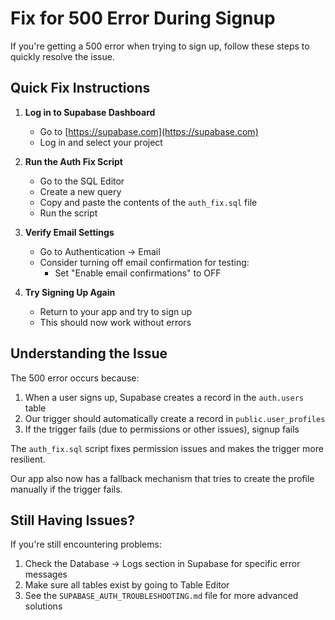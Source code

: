 # Fix for 500 Error During Signup

If you're getting a 500 error when trying to sign up, follow these steps to quickly resolve the issue.

## Quick Fix Instructions

1. **Log in to Supabase Dashboard**

   - Go to [https://supabase.com](https://supabase.com)
   - Log in and select your project

2. **Run the Auth Fix Script**
   - Go to the SQL Editor
   - Create a new query
   - Copy and paste the contents of the `auth_fix.sql` file
   - Run the script
3. **Verify Email Settings**
   - Go to Authentication → Email
   - Consider turning off email confirmation for testing:
     - Set "Enable email confirmations" to OFF
4. **Try Signing Up Again**
   - Return to your app and try to sign up
   - This should now work without errors

## Understanding the Issue

The 500 error occurs because:

1. When a user signs up, Supabase creates a record in the `auth.users` table
2. Our trigger should automatically create a record in `public.user_profiles`
3. If the trigger fails (due to permissions or other issues), signup fails

The `auth_fix.sql` script fixes permission issues and makes the trigger more resilient.

Our app also now has a fallback mechanism that tries to create the profile manually if the trigger fails.

## Still Having Issues?

If you're still encountering problems:

1. Check the Database → Logs section in Supabase for specific error messages
2. Make sure all tables exist by going to Table Editor
3. See the `SUPABASE_AUTH_TROUBLESHOOTING.md` file for more advanced solutions
